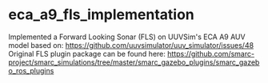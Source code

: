 # eca_a9_fls_implementation
Implemented a Forward Looking Sonar (FLS) on UUVSim's ECA A9 AUV model based on: https://github.com/uuvsimulator/uuv_simulator/issues/48  Original FLS plugin package can be found here: https://github.com/smarc-project/smarc_simulations/tree/master/smarc_gazebo_plugins/smarc_gazebo_ros_plugins

